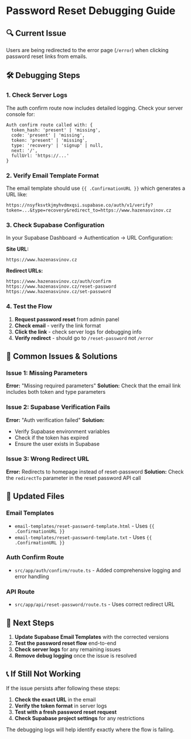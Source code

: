# Password Reset Debugging Guide

## 🔍 **Current Issue**

Users are being redirected to the error page (`/error`) when clicking password reset links from emails.

## 🛠️ **Debugging Steps**

### **1. Check Server Logs**

The auth confirm route now includes detailed logging. Check your server console for:

```
Auth confirm route called with: {
  token_hash: 'present' | 'missing',
  code: 'present' | 'missing', 
  token: 'present' | 'missing',
  type: 'recovery' | 'signup' | null,
  next: '/',
  fullUrl: 'https://...'
}
```

### **2. Verify Email Template Format**

The email template should use `{{ .ConfirmationURL }}` which generates a URL like:
```
https://nsyfksvtkjmyhvdmxqsi.supabase.co/auth/v1/verify?token=...&type=recovery&redirect_to=https://www.hazenasvinov.cz
```

### **3. Check Supabase Configuration**

In your Supabase Dashboard → Authentication → URL Configuration:

**Site URL:**
```
https://www.hazenasvinov.cz
```

**Redirect URLs:**
```
https://www.hazenasvinov.cz/auth/confirm
https://www.hazenasvinov.cz/reset-password
https://www.hazenasvinov.cz/set-password
```

### **4. Test the Flow**

1. **Request password reset** from admin panel
2. **Check email** - verify the link format
3. **Click the link** - check server logs for debugging info
4. **Verify redirect** - should go to `/reset-password` not `/error`

## 🔧 **Common Issues & Solutions**

### **Issue 1: Missing Parameters**
**Error:** "Missing required parameters"
**Solution:** Check that the email link includes both token and type parameters

### **Issue 2: Supabase Verification Fails**
**Error:** "Auth verification failed"
**Solution:** 
- Verify Supabase environment variables
- Check if the token has expired
- Ensure the user exists in Supabase

### **Issue 3: Wrong Redirect URL**
**Error:** Redirects to homepage instead of reset-password
**Solution:** Check the `redirectTo` parameter in the reset password API call

## 📝 **Updated Files**

### **Email Templates**
- `email-templates/reset-password-template.html` - Uses `{{ .ConfirmationURL }}`
- `email-templates/reset-password-template.txt` - Uses `{{ .ConfirmationURL }}`

### **Auth Confirm Route**
- `src/app/auth/confirm/route.ts` - Added comprehensive logging and error handling

### **API Route**
- `src/app/api/reset-password/route.ts` - Uses correct redirect URL

## 🚀 **Next Steps**

1. **Update Supabase Email Templates** with the corrected versions
2. **Test the password reset flow** end-to-end
3. **Check server logs** for any remaining issues
4. **Remove debug logging** once the issue is resolved

## 📞 **If Still Not Working**

If the issue persists after following these steps:

1. **Check the exact URL** in the email
2. **Verify the token format** in server logs
3. **Test with a fresh password reset request**
4. **Check Supabase project settings** for any restrictions

The debugging logs will help identify exactly where the flow is failing.
